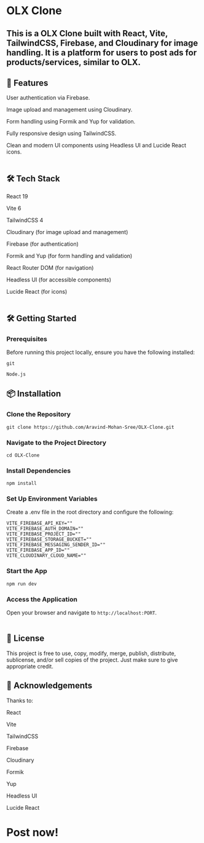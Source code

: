 # OLX Clone

## This is a OLX Clone built with React, Vite, TailwindCSS, Firebase, and Cloudinary for image handling. It is a platform for users to post ads for products/services, similar to OLX.

## 🚀 Features<br>

User authentication via Firebase.

Image upload and management using Cloudinary.

Form handling using Formik and Yup for validation.

Fully responsive design using TailwindCSS.

Clean and modern UI components using Headless UI and Lucide React icons.<br><br>
  
## 🛠️ Tech Stack

React 19

Vite 6

TailwindCSS 4

Cloudinary (for image upload and management)

Firebase (for authentication)

Formik and Yup (for form handling and validation)

React Router DOM (for navigation)

Headless UI (for accessible components)

Lucide React (for icons)<br><br>

## 🛠️ Getting Started

### Prerequisites

Before running this project locally, ensure you have the following installed:

`git`

`Node.js`

## 📦 Installation

### Clone the Repository

```
git clone https://github.com/Aravind-Mohan-Sree/OLX-Clone.git
```

### Navigate to the Project Directory

```
cd OLX-Clone
```

### Install Dependencies

```
npm install
```

### Set Up Environment Variables

Create a .env file in the root directory and configure the following:

```
VITE_FIREBASE_API_KEY=""
VITE_FIREBASE_AUTH_DOMAIN=""
VITE_FIREBASE_PROJECT_ID=""
VITE_FIREBASE_STORAGE_BUCKET=""
VITE_FIREBASE_MESSAGING_SENDER_ID=""
VITE_FIREBASE_APP_ID=""
VITE_CLOUDINARY_CLOUD_NAME=""
```

### Start the App

```
npm run dev
```

### Access the Application

Open your browser and navigate to `http://localhost:PORT`.<br><br>

## 📄 License

This project is free to use, copy, modify, merge, publish, distribute, sublicense, and/or sell copies of the project.
Just make sure to give appropriate credit.

## 🙌 Acknowledgements

Thanks to:

React

Vite

TailwindCSS

Firebase

Cloudinary

Formik

Yup

Headless UI

Lucide React

# Post now!
